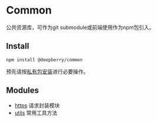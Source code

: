 # Common
公共资源库，可作为git submodule或前端使用作为npm包引入。

## Install
```shell
npm install @deepberry/common
```
预先请按[私有包安装](https://github.com/deepberry/FE-docs/blob/master/packages/install.md)进行必要操作。

## Modules
+ [https](./docs/https.md) 请求封装模块
+ [utils](./docs/utils.md) 常用工具方法
